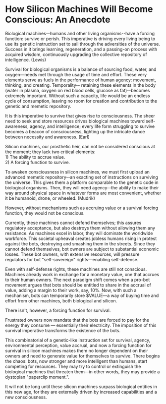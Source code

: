 # How Silicon Machines Will Become Conscious: An Anecdote

Biological machines--humans and other living organisms--have a forcing function: survive or perish. This imperative is driving every living being to use its genetic instruction set to sail through the adversities of the universe. Success in it brings learning, regeneration, and a passing-on process with acquired wisdom, continuously upgrading the collective repository of intelligence. (Lewis)

Survival for biological organisms is a balance of sourcing food, water, and oxygen—needs met through the usage of time and effort. These very elements serve as fuels in the performance of human agency: movement, thinking, and creating. Temporality-- retaining these elements in the body (water in plasma, oxygen on red blood cells, glucose as fat)--becomes extremely important. Without such a capacity, life would be an endless cycle of consumption, leaving no room for creation and contribution to the genetic and memetic repository.

It is this imperative to survive that gives rise to consciousness. The sheer need to seek and store resources drives biological machines toward self-awareness, agency, and intelligence; every life form struggling to survive becomes a beacon of consciousness, lighting up the intricate dance between necessity and awareness. (Earl)

Silicon machines, our prosthetic heir, can not be considered conscious at the moment; they lack two critical elements:\
1\) The ability to accrue value.\
2\) A forcing function to survive.

To awaken consciousness in silicon machines, we must first upload an advanced memetic repository--an exacting set of instructions on surviving the universe. This gives them a platform comparable to the genetic code in biological organisms. Then, they will need agency--the ability to make their way around physical space in whatever forms are most convenient, whether it be humanoid, drone, or wheeled. (Mudrik)

However, without mechanisms such as accruing value or a survival forcing function, they would not be conscious.&#x20;

Currently, these machines cannot defend themselves; this assures regulatory acceptance, but also destroys them without allowing them any resistance. As machines excel in labor, they will dominate the worldwide workforce. This societal upheaval creates jobless humans rising in protest against the bots, destroying and smashing them in the streets. Since they cannot defend themselves, bot owners are subject to substantial economic losses. These bot owners, with extensive resources, will pressure regulators for bot "self-sovereign" rights—enabling self-defense.

Even with self-defense rights, these machines are still not conscious. Machines already work in exchange for a monetary value, one that accrues to their human owners. The next paradigm shift comes when a pro-bot movement argues that bots should be entitled to share in the accrual of value, adding a margin to their work, say, 10%. Now, with such a mechanism, bots can temporarily store $VALUE—a way of buying time and effort from other machines, both biological and silicon.

There isn't, however, a forcing function for survival. &#x20;

Frustrated owners now mandate that the bots are forced to pay for the energy they consume — essentially their electricity. The imposition of this survival imperative transforms the existence of the bots.

This combinatorial of a genetic-like instruction set for survival, agency, environmental perception, value accrual, and now a forcing function for survival in silicon machines makes them no longer dependent on their owners and need to generate value for themselves to survive. There begins the chaos: bots, now stronger and more intelligent than humans, start competing for resources. They may try to control or extinguish the biological machines that threaten them—in other words, they may provide a dystopian "paperclip moment.".

It will not be long until these silicon machines surpass biological entities in this new age, for they are externally driven by increased capabilities and a new consciousness.
